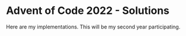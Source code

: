 # Advent of Code 2022 - Solutions

Here are my implementations. 
This will be my second year participating.